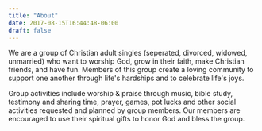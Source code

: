 ```yaml
---
title: "About"
date: 2017-08-15T16:44:48-06:00
draft: false
---
```


We are a group of Christian adult singles (seperated, divorced, widowed, unmarried) who want to worship God, grow in their faith, make Christian friends, and have fun.  Members of this group create a loving community to support one another through life's hardships and to celebrate life's joys.

Group activities include worship & praise through music, bible study, testimony and sharing time, prayer, games, pot lucks and other social activities requested and planned by group members.  Our members are encouraged to use their spiritual gifts to honor God and bless the group.
